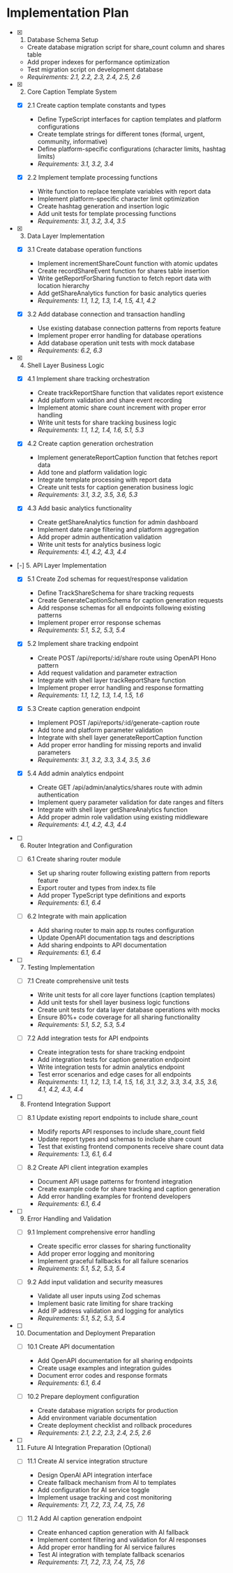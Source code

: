 # Implementation Plan

- [x] 1. Database Schema Setup
  - Create database migration script for share_count column and shares table
  - Add proper indexes for performance optimization
  - Test migration script on development database
  - _Requirements: 2.1, 2.2, 2.3, 2.4, 2.5, 2.6_

- [x] 2. Core Caption Template System
  - [x] 2.1 Create caption template constants and types
    - Define TypeScript interfaces for caption templates and platform configurations
    - Create template strings for different tones (formal, urgent, community, informative)
    - Define platform-specific configurations (character limits, hashtag limits)
    - _Requirements: 3.1, 3.2, 3.4_

  - [x] 2.2 Implement template processing functions
    - Write function to replace template variables with report data
    - Implement platform-specific character limit optimization
    - Create hashtag generation and insertion logic
    - Add unit tests for template processing functions
    - _Requirements: 3.1, 3.2, 3.4, 3.5_

- [x] 3. Data Layer Implementation
  - [x] 3.1 Create database operation functions
    - Implement incrementShareCount function with atomic updates
    - Create recordShareEvent function for shares table insertion
    - Write getReportForSharing function to fetch report data with location hierarchy
    - Add getShareAnalytics function for basic analytics queries
    - _Requirements: 1.1, 1.2, 1.3, 1.4, 1.5, 4.1, 4.2_

  - [x] 3.2 Add database connection and transaction handling
    - Use existing database connection patterns from reports feature
    - Implement proper error handling for database operations
    - Add database operation unit tests with mock database
    - _Requirements: 6.2, 6.3_

- [x] 4. Shell Layer Business Logic
  - [x] 4.1 Implement share tracking orchestration
    - Create trackReportShare function that validates report existence
    - Add platform validation and share event recording
    - Implement atomic share count increment with proper error handling
    - Write unit tests for share tracking business logic
    - _Requirements: 1.1, 1.2, 1.4, 1.6, 5.1, 5.3_

  - [x] 4.2 Create caption generation orchestration
    - Implement generateReportCaption function that fetches report data
    - Add tone and platform validation logic
    - Integrate template processing with report data
    - Create unit tests for caption generation business logic
    - _Requirements: 3.1, 3.2, 3.5, 3.6, 5.3_

  - [x] 4.3 Add basic analytics functionality
    - Create getShareAnalytics function for admin dashboard
    - Implement date range filtering and platform aggregation
    - Add proper admin authentication validation
    - Write unit tests for analytics business logic
    - _Requirements: 4.1, 4.2, 4.3, 4.4_

- [-] 5. API Layer Implementation
  - [x] 5.1 Create Zod schemas for request/response validation
    - Define TrackShareSchema for share tracking requests
    - Create GenerateCaptionSchema for caption generation requests
    - Add response schemas for all endpoints following existing patterns
    - Implement proper error response schemas
    - _Requirements: 5.1, 5.2, 5.3, 5.4_

  - [x] 5.2 Implement share tracking endpoint
    - Create POST /api/reports/:id/share route using OpenAPI Hono pattern
    - Add request validation and parameter extraction
    - Integrate with shell layer trackReportShare function
    - Implement proper error handling and response formatting
    - _Requirements: 1.1, 1.2, 1.3, 1.4, 1.5, 1.6_

  - [x] 5.3 Create caption generation endpoint
    - Implement POST /api/reports/:id/generate-caption route
    - Add tone and platform parameter validation
    - Integrate with shell layer generateReportCaption function
    - Add proper error handling for missing reports and invalid parameters
    - _Requirements: 3.1, 3.2, 3.3, 3.4, 3.5, 3.6_

  - [x] 5.4 Add admin analytics endpoint
    - Create GET /api/admin/analytics/shares route with admin authentication
    - Implement query parameter validation for date ranges and filters
    - Integrate with shell layer getShareAnalytics function
    - Add proper admin role validation using existing middleware
    - _Requirements: 4.1, 4.2, 4.3, 4.4_

- [ ] 6. Router Integration and Configuration
  - [ ] 6.1 Create sharing router module
    - Set up sharing router following existing pattern from reports feature
    - Export router and types from index.ts file
    - Add proper TypeScript type definitions and exports
    - _Requirements: 6.1, 6.4_

  - [ ] 6.2 Integrate with main application
    - Add sharing router to main app.ts routes configuration
    - Update OpenAPI documentation tags and descriptions
    - Add sharing endpoints to API documentation
    - _Requirements: 6.1, 6.4_

- [ ] 7. Testing Implementation
  - [ ] 7.1 Create comprehensive unit tests
    - Write unit tests for all core layer functions (caption templates)
    - Add unit tests for shell layer business logic functions
    - Create unit tests for data layer database operations with mocks
    - Ensure 80%+ code coverage for all sharing functionality
    - _Requirements: 5.1, 5.2, 5.3, 5.4_

  - [ ] 7.2 Add integration tests for API endpoints
    - Create integration tests for share tracking endpoint
    - Add integration tests for caption generation endpoint
    - Write integration tests for admin analytics endpoint
    - Test error scenarios and edge cases for all endpoints
    - _Requirements: 1.1, 1.2, 1.3, 1.4, 1.5, 1.6, 3.1, 3.2, 3.3, 3.4, 3.5, 3.6, 4.1, 4.2, 4.3, 4.4_

- [ ] 8. Frontend Integration Support
  - [ ] 8.1 Update existing report endpoints to include share_count
    - Modify reports API responses to include share_count field
    - Update report types and schemas to include share count
    - Test that existing frontend components receive share count data
    - _Requirements: 1.3, 6.1, 6.4_

  - [ ] 8.2 Create API client integration examples
    - Document API usage patterns for frontend integration
    - Create example code for share tracking and caption generation
    - Add error handling examples for frontend developers
    - _Requirements: 6.1, 6.4_

- [ ] 9. Error Handling and Validation
  - [ ] 9.1 Implement comprehensive error handling
    - Create specific error classes for sharing functionality
    - Add proper error logging and monitoring
    - Implement graceful fallbacks for all failure scenarios
    - _Requirements: 5.1, 5.2, 5.3, 5.4_

  - [ ] 9.2 Add input validation and security measures
    - Validate all user inputs using Zod schemas
    - Implement basic rate limiting for share tracking
    - Add IP address validation and logging for analytics
    - _Requirements: 5.1, 5.2, 5.3, 5.4_

- [ ] 10. Documentation and Deployment Preparation
  - [ ] 10.1 Create API documentation
    - Add OpenAPI documentation for all sharing endpoints
    - Create usage examples and integration guides
    - Document error codes and response formats
    - _Requirements: 6.1, 6.4_

  - [ ] 10.2 Prepare deployment configuration
    - Create database migration scripts for production
    - Add environment variable documentation
    - Create deployment checklist and rollback procedures
    - _Requirements: 2.1, 2.2, 2.3, 2.4, 2.5, 2.6_

- [ ] 11. Future AI Integration Preparation (Optional)
  - [ ] 11.1 Create AI service integration structure
    - Design OpenAI API integration interface
    - Create fallback mechanism from AI to templates
    - Add configuration for AI service toggle
    - Implement usage tracking and cost monitoring
    - _Requirements: 7.1, 7.2, 7.3, 7.4, 7.5, 7.6_

  - [ ] 11.2 Add AI caption generation endpoint
    - Create enhanced caption generation with AI fallback
    - Implement content filtering and validation for AI responses
    - Add proper error handling for AI service failures
    - Test AI integration with template fallback scenarios
    - _Requirements: 7.1, 7.2, 7.3, 7.4, 7.5, 7.6_
